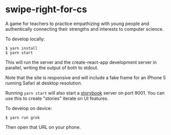 # swipe-right-for-cs
A game for teachers to practice empathizing with young people and authentically connecting their strengths and interests to computer science.

To develop locally:
```
$ yarn install
$ yarn start
```

This will run the server and the create-react-app development server in parallel, writing the output of both to stdout.

Note that the site is responsive and will include a fake frame for an iPhone 5 running Safari at desktop resolution.

Running `yarn start` will also start a [storybook](https://github.com/storybooks/storybook) server on port 9001.  You can use this to create "stories" iterate on UI features.

To develop on device:
```
$ yarn run grok
```

Then open that URL on your phone.